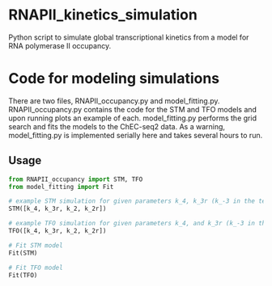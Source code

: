 # RNAPII_kinetics_simulation
Python script to simulate global transcriptional kinetics from a model for RNA polymerase II occupancy.

# Code for modeling simulations	

There are two files, RNAPII_occupancy.py and model_fitting.py. RNAPII_occupancy.py contains the code for the STM and TFO models and upon running plots an example of each. model_fitting.py performs the grid search and fits the models to the ChEC-seq2 data. As a warning, model_fitting.py is implemented serially here and takes several hours to run. 


## Usage


```python
from RNAPII_occupancy import STM, TFO
from model_fitting import Fit

# example STM simulation for given parameters k_4, k_3r (k_-3 in the text), k_2, and k_2r (k_-2 in the text)
STM([k_4, k_3r, k_2, k_2r])

# example TFO simulation for given parameters k_4, and k_3r (k_-3 in the text)
TFO([k_4, k_3r, k_2, k_2r])

# Fit STM model
Fit(STM)

# Fit TFO model
Fit(TFO)
```
